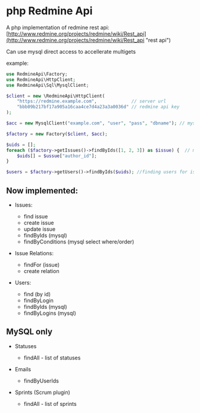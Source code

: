 php Redmine Api
==========

A php implementation of redmine rest api:
[http://www.redmine.org/projects/redmine/wiki/Rest_api](http://www.redmine.org/projects/redmine/wiki/Rest_api "rest api")

Can use mysql direct access to accellerate multigets

example:


```php
use RedmineApi\Factory;
use RedmineApi\HttpClient;
use RedmineApi\Sql\MysqlClient;

$client = new \RedmineApi\HttpClient(
    "https://redmine.example.com",             // server url
    "bbb09b217bf17a905a16caa4ce7d4a23a3a0036d" // redmine api key
);

$acc = new MysqlClient("example.com", "user", "pass", "dbname"); // mysql client direct access

$factory = new Factory($client, $acc);

$uids = [];
foreach ($factory->getIssues()->findByIds([1, 2, 3]) as $issue) {  // multiget of given issues
    $uids[] = $ussue["author_id"];
}

$users = $factory->getUsers()->findByIds($uids); //finding users for issues
```



Now implemented:
----------
 * Issues:
    * find issue
    * create issue
    * update issue
    * findByIds (mysql)
    * findByConditions (mysql select where/order)

 * Issue Relations:
    * findFor (issue)
    * create relation

 * Users:
    * find (by id)
    * findByLogin
    * findByIds (mysql)
    * findByLogins (mysql)
 
MySQL only 
---------
 * Statuses 
    * findAll - list of statuses

 * Emails
    * findByUserIds
    
 * Sprints (Scrum plugin)
    * findAll - list of sprints